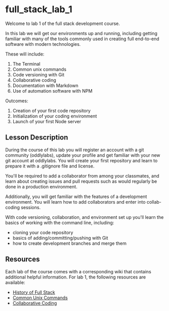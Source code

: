 # full_stack_lab_1

Welcome to lab 1 of the full stack development course.

In this lab we will get our environments up and running, including getting familiar with many of the tools commonly used in creating full end-to-end software with modern technologies.

These will include:

1. The Terminal
2. Common unix commands
3. Code versioning with Git
4. Collaborative coding
5. Documentation with Markdown
6. Use of automation software with NPM

Outcomes:

1. Creation of your first code repository
2. Initialization of your coding environment
3. Launch of your first Node server

## Lesson Description

During the course of this lab you will register an account with a git community (oddlylabs), update your profile and get familiar with your new git account at oddlylabs. You will create your first repository and learn to prepare it with a .gitignore file and license.

You'll be required to add a collaborator from among your classmates, and learn about creating issues and pull requests such as would regularly be done in a production environment.

Additionally, you will get familiar with the features of a development environment. You will learn how to add collaborators and enter into collab-coding sessions.

With code versioning, collaboration, and environment set up you'll learn the basics of working with the command line, including:

- cloning your code repository
- basics of adding/committing/pushing with Git
- how to create development branches and merge them

## Resources

Each lab of the course comes with a corresponding wiki that contains additional helpful information. For lab 1, the following resources are available:

- [History of Full Stack](https://oddlylabs.com/Humber/full_stack_lab_1/wiki)
- [Common Unix Commands](https://oddlylabs.com/Humber/full_stack_lab_1/wiki/The+Command+Line)
- [Collaborative Coding](https://oddlylabs.com/Humber/full_stack_lab_1/wiki/Collaborative+Coding)
